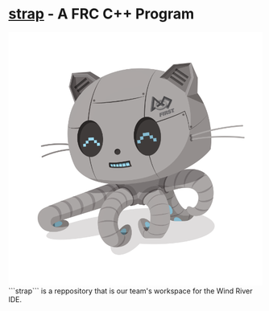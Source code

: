 [strap]() - A FRC C++ Program
=====
<img src="FIRSTocat.png">
```strap``` is a reppository that is our team's workspace for the Wind River IDE.

